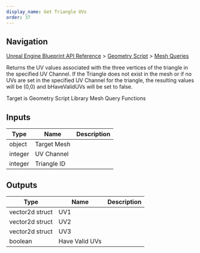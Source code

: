 ```yaml
---
display_name: Get Triangle UVs
order: 37
---
```

## Navigation

[Unreal Engine Blueprint API Reference](https://dev.epicgames.com/documentation/en-us/unreal-engine/BlueprintAPI) > [Geometry Script](https://dev.epicgames.com/documentation/en-us/unreal-engine/BlueprintAPI/GeometryScript) > [Mesh Queries](https://dev.epicgames.com/documentation/en-us/unreal-engine/BlueprintAPI/GeometryScript/MeshQueries)

Returns the UV values associated with the three vertices of the triangle in the specified UV Channel.
If the Triangle does not exist in the mesh or if no UVs are set in the specified UV Channel for the triangle, the resulting values will be (0,0) and bHaveValidUVs will be set to false.

Target is Geometry Script Library Mesh Query Functions

## Inputs

| Type | Name | Description |
| --- | --- | --- |
| object | Target Mesh |  |
| integer | UV Channel |  |
| integer | Triangle ID |  |

## Outputs

| Type | Name | Description |
| --- | --- | --- |
| vector2d struct | UV1 |  |
| vector2d struct | UV2 |  |
| vector2d struct | UV3 |  |
| boolean | Have Valid UVs |  |
